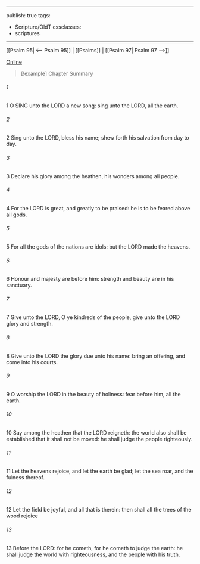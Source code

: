 

---
publish: true
tags:
  - Scripture/OldT
cssclasses:
  - scriptures
---
[[Psalm 95| <-- Psalm 95]] | [[Psalms]] | [[Psalm 97| Psalm 97 -->]]

[Online](https://churchofjesuschrist.org/study/scriptures/ot/ps/96?lang=eng)

>[!example] Chapter Summary
>
###### 1
1 O SING unto the LORD a new song: sing unto the LORD, all the earth.
###### 2
2 Sing unto the LORD, bless his name; shew forth his salvation from day to day.
###### 3
3 Declare his glory among the heathen, his wonders among all people.
###### 4
4 For the LORD is great, and greatly to be praised: he is to be feared above all gods.
###### 5
5 For all the gods of the nations are idols: but the LORD made the heavens.
###### 6
6 Honour and majesty are before him: strength and beauty are in his sanctuary.
###### 7
7 Give unto the LORD, O ye kindreds of the people, give unto the LORD glory and strength.
###### 8
8 Give unto the LORD the glory due unto his name: bring an offering, and come into his courts.
###### 9
9 O worship the LORD in the beauty of holiness: fear before him, all the earth.
###### 10
10 Say among the heathen that the LORD reigneth: the world also shall be established that it shall not be moved: he shall judge the people righteously.
###### 11
11 Let the heavens rejoice, and let the earth be glad; let the sea roar, and the fulness thereof.
###### 12
12 Let the field be joyful, and all that is therein: then shall all the trees of the wood rejoice
###### 13
13 Before the LORD: for he cometh, for he cometh to judge the earth: he shall judge the world with righteousness, and the people with his truth.



